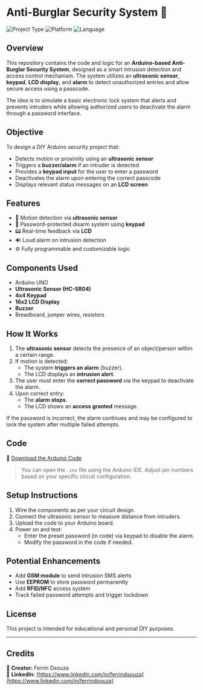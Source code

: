 # Anti-Burglar Security System 🔐

![Project Type](https://img.shields.io/badge/Type-Arduino%20Security%20System-blue)
![Platform](https://img.shields.io/badge/Platform-Arduino-green)
![Language](https://img.shields.io/badge/Language-C%2FC++-yellow)

## Overview

This repository contains the code and logic for an **Arduino-based Anti-Burglar Security System**, designed as a smart intrusion detection and access control mechanism. The system utilizes an **ultrasonic sensor**, **keypad**, **LCD display**, and **alarm** to detect unauthorized entries and allow secure access using a passcode.

The idea is to simulate a basic electronic lock system that alerts and prevents intruders while allowing authorized users to deactivate the alarm through a password interface.

## Objective

To design a DIY Arduino security project that:
- Detects motion or proximity using an **ultrasonic sensor**
- Triggers a **buzzer/alarm** if an intruder is detected
- Provides a **keypad input** for the user to enter a password
- Deactivates the alarm upon entering the correct passcode
- Displays relevant status messages on an **LCD screen**

## Features

- 🧠 Motion detection via **ultrasonic sensor**
- 🔐 Password-protected disarm system using **keypad**
- 📟 Real-time feedback via **LCD**
- 🔊 Loud alarm on intrusion detection
- ⚙️ Fully programmable and customizable logic

## Components Used

- Arduino UNO
- **Ultrasonic Sensor (HC-SR04)**
- **4x4 Keypad**
- **16x2 LCD Display**
- **Buzzer**
- Breadboard, jumper wires, resistors

## How It Works

1. The **ultrasonic sensor** detects the presence of an object/person within a certain range.
2. If motion is detected:
   - The system **triggers an alarm** (buzzer).
   - The LCD displays an **intrusion alert**.
3. The user must enter the **correct password** via the keypad to deactivate the alarm.
4. Upon correct entry:
   - The **alarm stops**.
   - The LCD shows an **access granted** message.

If the password is incorrect, the alarm continues and may be configured to lock the system after multiple failed attempts.

## Code

📄 [Download the Arduino Code](https://github.com/ferrindsouza/anti-burglar-security-system/blob/main/Door_lock_project.ino)

> You can open the `.ino` file using the Arduino IDE. Adjust pin numbers based on your specific circuit configuration.

## Setup Instructions

1. Wire the components as per your circuit design.
2. Connect the ultrasonic sensor to measure distance from intruders.
3. Upload the code to your Arduino board.
4. Power on and test:
   - Enter the preset password (in code) via keypad to disable the alarm.
   - Modify the password in the code if needed.

## Potential Enhancements

- Add **GSM module** to send intrusion SMS alerts
- Use **EEPROM** to store password permanently
- Add **RFID/NFC** access system
- Track failed password attempts and trigger lockdown

## License

This project is intended for educational and personal DIY purposes.

---

## Credits

👤 **Creator:** Ferrin Dsouza  
🔗 **LinkedIn:** [https://www.linkedin.com/in/ferrindsouza](https://www.linkedin.com/in/ferrindsouza)
